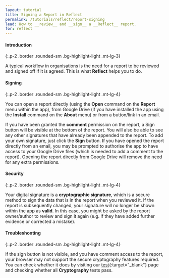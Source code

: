 ```yaml
---
layout: tutorial
title: Signing a Report in Reflect
permalink: /tutorials/reflect/report-signing
lead: How to __review__ and __sign__ a __Reflect__ report.
for: reflect
---
```


#### Introduction
{:.p-2 .border .rounded-sm .bg-highlight-light .mt-lg-3}

A typical workflow in organisations is the need for a report to be reviewed and signed off if it is agreed. This is what __Reflect__ helps you to do.

#### Signing
{:.p-2 .border .rounded-sm .bg-highlight-light .mt-lg-4}

You can open a report directly (using the __Open__ command on the __Report__ menu within the app), from Google Drive (if you have installed the app using the __Install__ command on the __About__ menu) or from a button/link in an email.

If you have been granted the __comment__ permission on the report, a Sign button will be visible at the bottom of the report. You will also be able to see any other signatures that have already been appended to the report. To add your own signature, just click the __Sign__ button. If you have opened the report directly from an email, you may be prompted to authorise the app to have access to your Google Drive files (which is needed to add a comment to the report). Opening the report directly from Google Drive will remove the need for any extra permissions.

#### Security
{:.p-2 .border .rounded-sm .bg-highlight-light .mt-lg-4}

Your digital signature is a __cryptographic signature__, which is a secure method to sign the data that is in the report when you reviewed it. If the report is subsequently changed, your signature will no longer be shown within the app as __valid__. In this case, you might be asked by the report owner/author to review and sign it again (e.g. if they have added further evidence or corrected a mistake).

#### Troubleshooting
{:.p-2 .border .rounded-sm .bg-highlight-light .mt-lg-4}

If the sign button is not visible, and you have comment access to the report, your browser may not support the secure cryptography features required. You can check whether it does by visiting our [test](/test/){:target="_blank"} page and checking whether all __Cryptography__ tests pass.